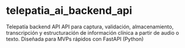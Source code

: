 # telepatia_ai_backend_api
Telepatía backend API  API para captura, validación, almacenamiento, transcripción y estructuración de información clínica a partir de audio o texto. Diseñada para MVPs rápidos con FastAPI (Python)
